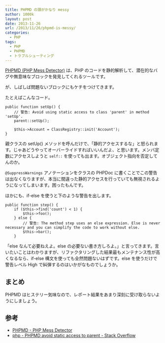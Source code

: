 ```yaml
---
title: PHPMD の頭がかなり messy
author: 1000k
layout: post
date: 2013-11-26
url: /2013/11/26/phpmd-is-messy/
categories:
  - PHP
tags:
  - PHP
  - PHPMD
  - トラブルシューティング
---
```

[PHPMD (PHP Mess Detector)](http://phpmd.org/) は、PHP のコードを静的解析して、潜在的なバグや無意味なブロックを発見してくれるツールです。

が、しばしば問題ないブロックにもケチをつけてきます。

たとえばこんなコード。

```
public function setUp() {
    // 警告: Avoid using static access to class 'parent' in method 'setUp'.
    parent::setUp();

    $this->Account = ClassRegistry::init('Account');
}
```


親クラスの setUp() メソッドを呼んだけで、「静的アクセスするな」と怒られます。じゃあどうやってオーバーライドすればいいんだよ、と思います。メンバ定数にアクセスしようと `self::` を使っても出ます。オブジェクト指向を否定してんのか。

`@SuppressWarnings` アノテーションをクラスの PHPDoc に書くことでこの警告は出なくなりますが、本当に間違った静的アクセスを行っていても無視されるようになってしまいます。困ったもんです。

ほかにも、if-else を使うと下のような警告を出します。

```
public function step() {
    if ($this->find('count') < 1) {
        $this->foo();
    } else {
        // 警告: The method step uses an else expression. Else is never necessary and you can simplify the code to work without else.
        $this->bar();
    }
```


「else なんて必要ねえよ。else の必要ない書き方しろよ。」と言ってきます。言いたいことはわかりますが、リファクタリングした結果最もメンテナンス性が高くなるなら、if-else 構文を使っても全然問題ないはずです。else を使うだけで警告レベル High で糾弾するのはいかがなものでしょうか。

## まとめ

PHPMD はヒステリー気味なので、レポート結果をあまり深刻に受け取らないようにしましょう。

## 参考

  * [PHPMD - PHP Mess Detector](http://phpmd.org/)
  * [php - PHPMD avoid static access to parent - Stack Overflow](http://stackoverflow.com/questions/18604179/phpmd-avoid-static-access-to-parent)